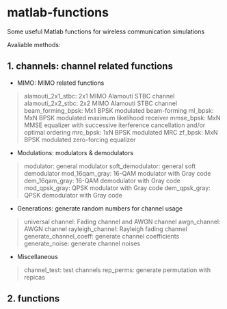# matlab-functions
Some useful Matlab functions for wireless communication simulations

Avaliable methods:
## 1. channels: channel related functions
- MIMO: MIMO related functions
> alamouti_2x1_stbc: 2x1 MIMO Alamouti STBC channel
> alamouti_2x2_stbc: 2x2 MIMO Alamouti STBC channel
> beam_forming_bpsk: Mx1 BPSK modulated beam-forming
> ml_bpsk: MxN BPSK modulated maximum likelihood receiver
> mmse_bpsk: MxN MMSE equalizer with successive iterference cancellation and/or optimal ordering
> mrc_bpsk: 1xN BPSK modulated MRC
> zf_bpsk: MxN BPSK modulated zero-forcing equalizer

- Modulations: modulators & demodulators
> modulator: general modulator
> soft_demodulator: general soft demodulator
> mod_16qam_gray: 16-QAM modulator with Gray code
> dem_16qam_gray: 16-QAM demodulator with Gray code
> mod_qpsk_gray: QPSK modulator with Gray code
> dem_qpsk_gray: QPSK demodulator with Gray code

- Generations: generate random numbers for channel usage
> universal channel: Fading channel and AWGN channel
> awgn_channel: AWGN channel
> rayleigh_channel: Rayleigh fading channel
> generate_channel_coeff: generate channel coefficients
> generate_noise: generate channel noises

- Miscellaneous
> channel_test: test channels
> rep_perms: generate permutation with repicas

## 2. functions
